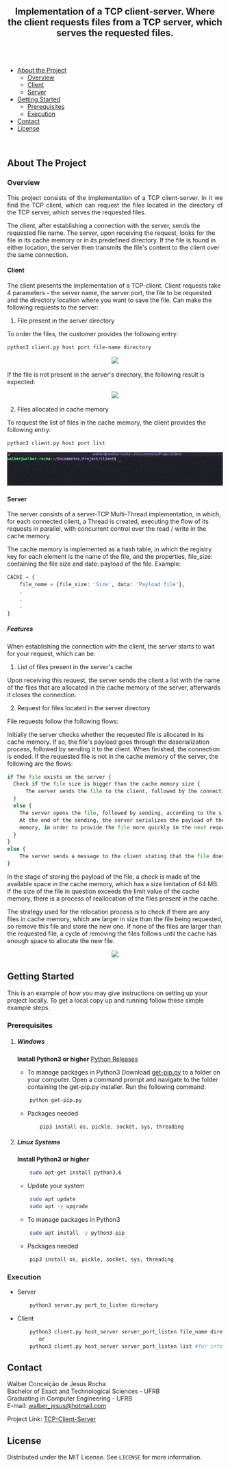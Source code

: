 <br />

<h2 align="center">Implementation of a TCP client-server. Where the client requests files from a TCP server, which serves the requested files.</h2>

<br />
<br />

* [About the Project](#about-the-project)
  * [Overview](#overview)
  * [Client](#client)
  * [Server](#server)
* [Getting Started](#getting-started)
  * [Prerequisites](#prerequisites)
  * [Execution](#execution)
* [Contact](#contact)
* [License](#license)

<br />

## About The Project

### Overview
<p align="justify">
This project consists of the implementation of a TCP client-server. In it we find the TCP client, which can request the files located in the directory of the TCP server, which serves the requested files.

The client, after establishing a connection with the server, sends the requested file name. The server, upon receiving the request, looks for the file in its cache memory or in its predefined directory. If the file is found in either location, the server then transmits the file's content to the client over the same connection.

</p>

#### Client

The client presents the implementation of a TCP-client. Client requests take 4 parameters - the server name, the server port, the file to be requested and the directory location where you want to save the file. Can make the following requests to the server:

1. File present in the server directory

To order the files, the customer provides the following entry:
```sh
python3 client.py host port file-name directory
```

<p align="center">
  <img src="assets/file-request.gif" />
</p>

If the file is not present in the server's directory, the following result is expected:

<p align="center">
  <img src="assets/file-not.gif" />
</p>

2. Files allocated in cache memory

To request the list of files in the cache memory, the client provides the following entry:
```sh
python3 client.py host port list
```

<p align="center">
  <img src="assets/list.gif" />
</p>

#### Server

The server consists of a server-TCP Multi-Thread implementation, in which, for each connected client, a Thread is created, executing the flow of its requests in parallel, with concurrent control over the read / write in the cache memory.

The cache memory is implemented as a hash table, in which the registry key for each element is the name of the file, and the properties, file_size: containing the file size and date: payload of the file. Example:

```python
CACHE = {
	file_name = {file_size: 'Size', data: 'Payload file'},
	.
	.
	.
}
```
##### Features
When establishing the connection with the client, the server starts to wait for your request, which can be:

1. List of files present in the server's cache

Upon receiving this request, the server sends the client a list with the name of the files that are allocated in the cache memory of the server, afterwards it closes the connection.

2. Request for files located in the server directory

File requests follow the following flows:

Initially the server checks whether the requested file is allocated in its cache memory. If so, the file's payload goes through the deserialization process, followed by sending it to the client. When finished, the connection is ended.
If the requested file is not in the cache memory of the server, the following are the flows:

```python
if The file exists on the server {
  Check if the file size is bigger than the cache memory size {
	  The server sends the file to the client, followed by the connection termination
  } 
  else {
	The server opens the file, followed by sending, according to the size specified for the buffer. 
	At the end of the sending, the server serializes the payload of the file and stores it in the cache 
	memory, in order to provide the file more quickly in the next requests.
  }
} 
else {
	The server sends a message to the client stating that the file does not exist in its current directory.
} 
```
In the stage of storing the payload of the file, a check is made of the available space in the cache memory, which has a size limitation of 64 MB. If the size of the file in question exceeds the limit value of the cache memory, there is a process of reallocation of the files present in the cache.

The strategy used for the relocation process is to check if there are any files in cache memory, which are larger in size than the file being requested, so remove this file and store the new one.
If none of the files are larger than the requested file, a cycle of removing the files follows until the cache has enough space to allocate the new file.

<p align="center">
  <img src="assets/server-actions.gif" />
</p>

## Getting Started

This is an example of how you may give instructions on setting up your project locally.
To get a local copy up and running follow these simple example steps.

### Prerequisites

1. ##### Windows
	**Install Python3 or higher**
	[Python Releases](https://www.python.org/downloads/windows/)
	
	* To manage packages in Python3
		Download  [get-pip.py](https://bootstrap.pypa.io/get-pip.py)  to a folder on your computer.
		Open a command prompt and navigate to the folder containing the get-pip.py installer.
		Run the following command:

	```sh
		python get-pip.py
	```
	* Packages needed
		```sh
			pip3 install os, pickle, socket, sys, threading
		```
2. ##### Linux Systems
	**Install Python3 or higher**
	```sh
		sudo apt-get install python3.6
	```

	* Update your system
	```sh
		sudo apt update
		sudo apt -y upgrade
	```

	* To manage packages in Python3
	```sh
		sudo apt install -y python3-pip
	```

	* Packages needed
	```sh
		pip3 install os, pickle, socket, sys, threading
	```

### Execution

* Server
	```sh
		python3 server.py port_to_listen directory
	```

* Client
	```sh
		python3 client.py host_server server_port_listen file_name directory #for file request
		   or
		python3 client.py host_server server_port_listen list #for information on files in cache memory
	```
	

## Contact

Walber Conceição de Jesus Rocha <br />
Bachelor of Exact and Technological Sciences - UFRB <br />
Graduating in Computer Engineering - UFRB <br />
E-mail: walber_jesus@hotmail.com

Project Link: [TCP-Client-Server](https://github.com/rwalber/TCP-Client-Server)

## License

Distributed under the MIT License. See `LICENSE` for more information.
